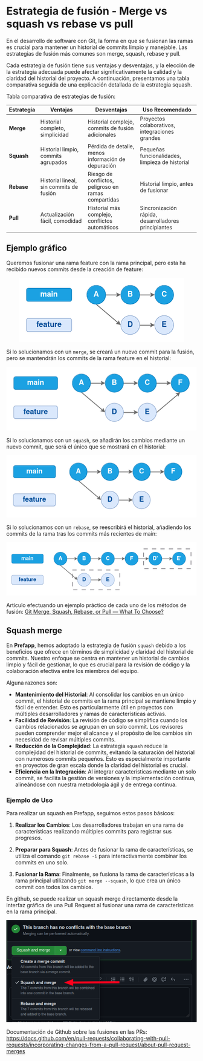 
# Estrategia de fusión - Merge vs squash vs rebase vs pull

En el desarrollo de software con Git, la forma en que se fusionan las ramas es crucial para mantener un historial de commits limpio y manejable. Las estrategias de fusión más comunes son merge, squash, rebase y pull.

Cada estrategia de fusión tiene sus ventajas y desventajas, y la elección de la estrategia adecuada puede afectar significativamente la calidad y la claridad del historial del proyecto. A continuación, presentamos una tabla comparativa seguida de una explicación detallada de la estrategia squash.

Tabla comparativa de estrategias de fusión:

| Estrategia | Ventajas                                | Desventajas                                          | Uso Recomendado                                      |
| ---------- | --------------------------------------- | ---------------------------------------------------- | ---------------------------------------------------- |
| **Merge**  | Historial completo, simplicidad         | Historial complejo, commits de fusión adicionales    | Proyectos colaborativos, integraciones grandes       |
| **Squash** | Historial limpio, commits agrupados     | Pérdida de detalle, menos información de depuración  | Pequeñas funcionalidades, limpieza de historial      |
| **Rebase** | Historial lineal, sin commits de fusión | Riesgo de conflictos, peligroso en ramas compartidas | Historial limpio, antes de fusionar                  |
| **Pull**   | Actualización fácil, comodidad          | Historial más complejo, conflictos automáticos       | Sincronización rápida, desarrolladores principiantes |


## Ejemplo gráfico

Queremos fusionar una rama feature con la rama principal, pero esta ha recibido nuevos commits desde la creación de feature:

<div style="text-align: center;">
  <div style="margin: 0 auto;">

![](../../_media/03_prefapp_methodology/git-branch.png)

  </div>
</div>

Si lo solucionamos con un `merge`, se creará un nuevo commit para la fusión, pero se mantendrán los commits de la rama feature en el historial:

<div style="text-align: center;">
  <div style="margin: 0 auto;">

![](../../_media/03_prefapp_methodology/git-merge.png)

  </div>
</div>

Si lo solucionamos con un `squash`, se añadirán los cambios mediante un nuevo commit, que será el único que se mostrará en el historial:

<div style="text-align: center;">
  <div style="margin: 0 auto;">

![](../../_media/03_prefapp_methodology/git-squash.png)

  </div>
</div>

Si lo solucionamos con un `rebase`, se reescribirá el historial, añadiendo los commits de la rama tras los commits más recientes de main:

<div style="text-align: center;">
  <div style="margin: 0 auto;">

![](../../_media/03_prefapp_methodology/git-rebase.png)

  </div>
</div>

Artículo efectuando un ejemplo práctico de cada uno de los métodos de fusión: [Git Merge, Squash, Rebase, or Pull — What To Choose?](https://betterprogramming.pub/git-merge-squash-rebase-or-pull-what-to-choose-50b331d3e7c1)

## Squash merge

En **Prefapp**, hemos adoptado la estrategia de fusión `squash` debido a los beneficios que ofrece en términos de simplicidad y claridad del historial de commits. Nuestro enfoque se centra en mantener un historial de cambios limpio y fácil de gestionar, lo que es crucial para la revisión de código y la colaboración efectiva entre los miembros del equipo.

Alguna razones son:
- **Mantenimiento del Historial**: Al consolidar los cambios en un único commit, el historial de commits en la rama principal se mantiene limpio y fácil de entender. Esto es particularmente útil en proyectos con múltiples desarrolladores y ramas de características activas.
- **Facilidad de Revisión**: La revisión de código se simplifica cuando los cambios relacionados se agrupan en un solo commit. Los revisores pueden comprender mejor el alcance y el propósito de los cambios sin necesidad de revisar múltiples commits.
- **Reducción de la Complejidad**: La estrategia `squash` reduce la complejidad del historial de commits, evitando la saturación del historial con numerosos commits pequeños. Esto es especialmente importante en proyectos de gran escala donde la claridad del historial es crucial.
- **Eficiencia en la Integración**: Al integrar características mediante un solo commit, se facilita la gestión de versiones y la implementación continua, alineándose con nuestra metodología ágil y de entrega continua.

### Ejemplo de Uso

Para realizar un squash en Prefapp, seguimos estos pasos básicos:

1. **Realizar los Cambios**: Los desarrolladores trabajan en una rama de características realizando múltiples commits para registrar sus progresos.
   
2. **Preparar para Squash**: Antes de fusionar la rama de características, se utiliza el comando `git rebase -i` para interactivamente combinar los commits en uno solo.

3. **Fusionar la Rama**: Finalmente, se fusiona la rama de características a la rama principal utilizando `git merge --squash`, lo que crea un único commit con todos los cambios.

En github, se puede realizar un squash merge directamente desde la interfaz gráfica de una Pull Request al fusionar una rama de características en la rama principal.

<div style="text-align: center;">
  <div style="margin: 0 auto;">

![](../../_media/03_prefapp_methodology/squash_merge.png)

  </div>
</div>

Documentación de Github sobre las fusiones en las PRs: https://docs.github.com/en/pull-requests/collaborating-with-pull-requests/incorporating-changes-from-a-pull-request/about-pull-request-merges
